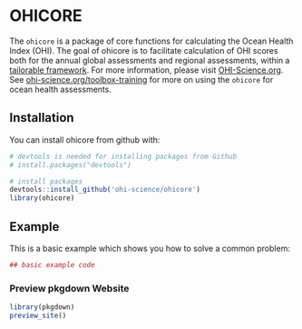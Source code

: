
<!-- README.md is generated from README.Rmd. Please edit that file -->
<!-- Note: If any R/functions.R files are added or deleted this needs to be changed in the DESCRIPTION file, and the NEWS.md (changelog) file. -->
<!-- If changes are made to any of the R/functions.R (or other files), the following should be run: pkgdown::build_site() -->
OHICORE
=======

The `ohicore` is a package of core functions for calculating the Ocean Health Index (OHI). The goal of ohicore is to facilitate calculation of OHI scores both for the annual global assessments and regional assessments, within a [tailorable framework](https://peerj.com/articles/1503/). For more information, please visit [OHI-Science.org](http://ohi-science.org). See [ohi-science.org/toolbox-training](http://ohi-science.org/toolbox-training) for more on using the `ohicore` for ocean health assessments.

Installation
------------

You can install ohicore from github with:

``` r
# devtools is needed for installing packages from Github
# install.packages("devtools")

# install packages
devtools::install_github('ohi-science/ohicore')
library(ohicore)
```

Example
-------

This is a basic example which shows you how to solve a common problem:

``` r
## basic example code
```

### Preview pkgdown Website

``` r
library(pkgdown)
preview_site()
```
